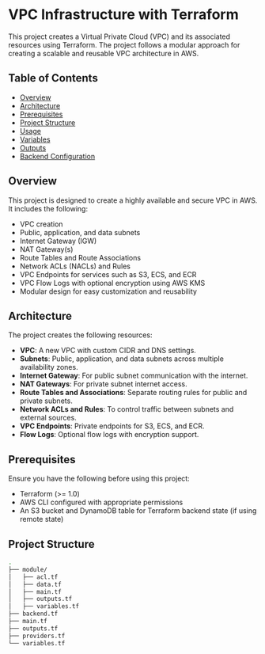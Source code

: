 # VPC Infrastructure with Terraform

This project creates a Virtual Private Cloud (VPC) and its associated resources using Terraform. The project follows a modular approach for creating a scalable and reusable VPC architecture in AWS.

## Table of Contents
- [Overview](#overview)
- [Architecture](#architecture)
- [Prerequisites](#prerequisites)
- [Project Structure](#project-structure)
- [Usage](#usage)
- [Variables](#variables)
- [Outputs](#outputs)
- [Backend Configuration](#backend-configuration)


## Overview

This project is designed to create a highly available and secure VPC in AWS. It includes the following:
- VPC creation
- Public, application, and data subnets
- Internet Gateway (IGW)
- NAT Gateway(s)
- Route Tables and Route Associations
- Network ACLs (NACLs) and Rules
- VPC Endpoints for services such as S3, ECS, and ECR
- VPC Flow Logs with optional encryption using AWS KMS
- Modular design for easy customization and reusability

## Architecture

The project creates the following resources:
- **VPC**: A new VPC with custom CIDR and DNS settings.
- **Subnets**: Public, application, and data subnets across multiple availability zones.
- **Internet Gateway**: For public subnet communication with the internet.
- **NAT Gateways**: For private subnet internet access.
- **Route Tables and Associations**: Separate routing rules for public and private subnets.
- **Network ACLs and Rules**: To control traffic between subnets and external sources.
- **VPC Endpoints**: Private endpoints for S3, ECS, and ECR.
- **Flow Logs**: Optional flow logs with encryption support.

## Prerequisites

Ensure you have the following before using this project:
- Terraform (>= 1.0)
- AWS CLI configured with appropriate permissions
- An S3 bucket and DynamoDB table for Terraform backend state (if using remote state)

## Project Structure

```bash
.
├── module/
│   ├── acl.tf
│   ├── data.tf
│   ├── main.tf
│   ├── outputs.tf
│   ├── variables.tf
├── backend.tf
├── main.tf
├── outputs.tf
├── providers.tf
└── variables.tf
